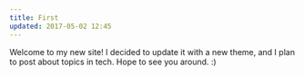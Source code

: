 ```yaml
---
title: First
updated: 2017-05-02 12:45
---
```


Welcome to my new site! I decided to update it with a new theme, and I plan to post about topics in tech. Hope to see you around. :)
